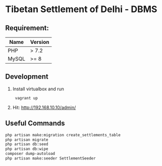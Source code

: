 # Tibetan Settlement of Delhi - DBMS


## Requirement:

|  Name | Version |
| ------------- | ------------- |
| PHP  | > 7.2   |
| MySQL | >= 8  |

## Development 

1. Install virtualbox and run 

        vagrant up 

2. Hit: http://192.168.10.10/admin/


## Useful Commands

```bash
php artisan make:migration create_settlements_table
php artisan migrate
php artisan db:seed
php artisan db:wipe
composer dump-autoload
php artisan make:seeder SettlementSeeder

```



